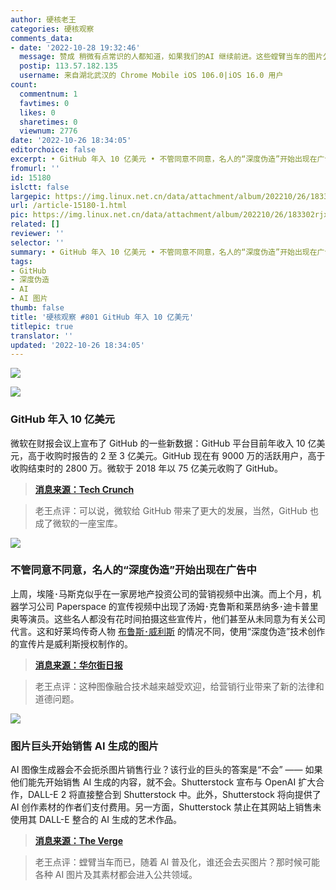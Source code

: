 ```yaml
---
author: 硬核老王
categories: 硬核观察
comments_data:
- date: '2022-10-28 19:32:46'
  message: 赞成 稍微有点常识的人都知道，如果我们的AI 继续前进。这些螳臂当车的图片公司，难道能够阻挡得了吗？
  postip: 113.57.182.135
  username: 来自湖北武汉的 Chrome Mobile iOS 106.0|iOS 16.0 用户
count:
  commentnum: 1
  favtimes: 0
  likes: 0
  sharetimes: 0
  viewnum: 2776
date: '2022-10-26 18:34:05'
editorchoice: false
excerpt: • GitHub 年入 10 亿美元 • 不管同意不同意，名人的“深度伪造”开始出现在广告中 • 图片巨头开始销售 AI 生成的图片
fromurl: ''
id: 15180
islctt: false
largepic: https://img.linux.net.cn/data/attachment/album/202210/26/183302rjxcoofa4wxzhrup.jpg
url: /article-15180-1.html
pic: https://img.linux.net.cn/data/attachment/album/202210/26/183302rjxcoofa4wxzhrup.jpg.thumb.jpg
related: []
reviewer: ''
selector: ''
summary: • GitHub 年入 10 亿美元 • 不管同意不同意，名人的“深度伪造”开始出现在广告中 • 图片巨头开始销售 AI 生成的图片
tags:
- GitHub
- 深度伪造
- AI
- AI 图片
thumb: false
title: '硬核观察 #801 GitHub 年入 10 亿美元'
titlepic: true
translator: ''
updated: '2022-10-26 18:34:05'
---
```


![](/data/attachment/album/202210/26/183302rjxcoofa4wxzhrup.jpg)


![](/data/attachment/album/202210/26/183310z1sgr22kzog11een.jpg)


### GitHub 年入 10 亿美元


微软在财报会议上宣布了 GitHub 的一些新数据：GitHub 平台目前年收入 10 亿美元，高于收购时报告的 2 至 3 亿美元。GitHub 现在有 9000 万的活跃用户，高于收购结束时的 2800 万。微软于 2018 年以 75 亿美元收购了 GitHub。



> 
> **[消息来源：Tech Crunch](https://techcrunch.com/2022/10/25/microsoft-says-github-now-has-a-1b-arr-90m-active-users/)**
> 
> 
> 



> 
> 老王点评：可以说，微软给 GitHub 带来了更大的发展，当然，GitHub 也成了微软的一座宝库。
> 
> 
> 


![](/data/attachment/album/202210/26/183320wumxxufxst0lhtst.jpg)


### 不管同意不同意，名人的“深度伪造”开始出现在广告中


上周，埃隆･马斯克似乎在一家房地产投资公司的营销视频中出演。而上个月，机器学习公司 Paperspace 的宣传视频中出现了汤姆･克鲁斯和莱昂纳多･迪卡普里奥等演员。这些名人都没有花时间拍摄这些宣传片，他们甚至从未同意为有关公司代言。这和好莱坞传奇人物 [布鲁斯･威利斯](/article-15094-1.html) 的情况不同，使用“深度伪造”技术创作的宣传片是威利斯授权制作的。



> 
> **[消息来源：华尔街日报](https://www.wsj.com/articles/deepfakes-of-celebrities-have-begun-appearing-in-ads-with-or-without-their-permission-11666692003)**
> 
> 
> 



> 
> 老王点评：这种图像融合技术越来越受欢迎，给营销行业带来了新的法律和道德问题。
> 
> 
> 


![](/data/attachment/album/202210/26/183336f6oou2zuzma3win2.jpg)


### 图片巨头开始销售 AI 生成的图片


AI 图像生成器会不会扼杀图片销售行业？该行业的巨头的答案是“不会” —— 如果他们能先开始销售 AI 生成的内容，就不会。Shutterstock 宣布与 OpenAI 扩大合作，DALL-E 2 将直接整合到 Shutterstock 中。此外，Shutterstock 将向提供了 AI 创作素材的作者们支付费用。另一方面，Shutterstock 禁止在其网站上销售未使用其 DALL-E 整合的 AI 生成的艺术作品。



> 
> **[消息来源：The Verge](https://www.theverge.com/2022/10/25/23422359/shutterstock-ai-generated-art-openai-dall-e-partnership-contributors-fund-reimbursement)**
> 
> 
> 



> 
> 老王点评：螳臂当车而已，随着 AI 普及化，谁还会去买图片？那时候可能各种 AI 图片及其素材都会进入公共领域。
> 
> 
>